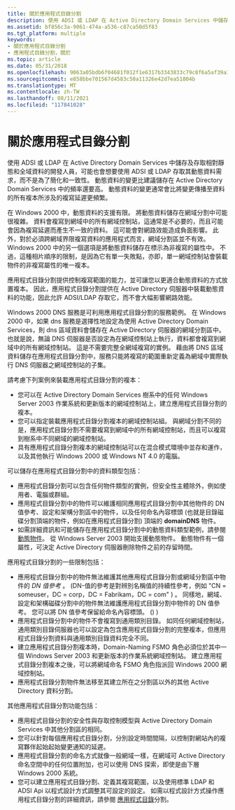```yaml
---
title: 關於應用程式目錄分割
description: 使用 ADSI 或 LDAP 在 Active Directory Domain Services 中儲存及存取相對靜態和全域資料的開發人員，可能也會想要使用 ADSI 或 LDAP 存取其動態資料需求，而不是為了簡化和一致性。 動態資料的變更比建議儲存在 Active Directory Domain Services 中的頻率還要高。 動態資料的變更通常會比將變更傳播至資料的所有複本所涉及的複寫延遲更頻繁。
ms.assetid: bf856c3a-9061-474a-a536-c87ca50d5f83
ms.tgt_platform: multiple
keywords:
- 關於應用程式目錄分割
- 應用程式目錄分割，關於
ms.topic: article
ms.date: 05/31/2018
ms.openlocfilehash: 9063a05bdb6f04681f012f1e6317b3343833c79c8f6a5af39a1a7865eccbab63
ms.sourcegitcommit: e858bbe701567d4583c50a11326e42d7ea51804b
ms.translationtype: MT
ms.contentlocale: zh-TW
ms.lasthandoff: 08/11/2021
ms.locfileid: "117841028"
---
```

# <a name="about-application-directory-partitions"></a>關於應用程式目錄分割

使用 ADSI 或 LDAP 在 Active Directory Domain Services 中儲存及存取相對靜態和全域資料的開發人員，可能也會想要使用 ADSI 或 LDAP 存取其動態資料需求，而不是為了簡化和一致性。 動態資料的變更比建議儲存在 Active Directory Domain Services 中的頻率還要高。 動態資料的變更通常會比將變更傳播至資料的所有複本所涉及的複寫延遲更頻繁。

在 Windows 2000 中，動態資料的支援有限。 將動態資料儲存在網域分割中可能很複雜。 資料會複寫到網域中的所有網域控制站，這通常是不必要的，而且可能會因為複寫延遲而產生不一致的資料。 這可能會對網路效能造成負面影響。 此外，對於必須跨網域界限複寫資料的應用程式而言，網域分割區並不有效。 Windows 2000 中的另一個選項是將動態資料儲存在標示為非複寫的屬性中。 不過，這種相片順序的限制，是因為它有單一失敗點，亦即，單一網域控制站會裝載物件的非複寫屬性的唯一複本。

應用程式目錄分割提供控制複寫範圍的能力，並可讓您以更適合動態資料的方式放置複本。 因此，應用程式目錄分割提供在 Active Directory 伺服器中裝載動態資料的功能，因此允許 ADSI/LDAP 存取它，而不會大幅影響網路效能。

Windows 2000 DNS 服務是可利用應用程式目錄分割的服務範例。 在 Windows 2000 中，如果 dns 服務是選擇性地設定為使用 Active Directory Domain Services，則 dns 區域資料會儲存在 Active Directory 伺服器的網域分割區中。 也就是說，無論 DNS 伺服器是否設定為在網域控制站上執行，資料都會複寫到網域中的所有網域控制站。 這是不需要完整全網域複寫的實例。 藉由將 DNS 區域資料儲存在應用程式目錄分割中，服務只能將複寫的範圍重新定義為網域中實際執行 DNS 伺服器之網域控制站的子集。

請考慮下列案例來裝載應用程式目錄分割的複本：

-   您可以在 Active Directory Domain Services 樹系中的任何 Windows Server 2003 作業系統和更新版本的網域控制站上，建立應用程式目錄分割的複本。
-   您可以指定裝載應用程式目錄分割複本的網域控制站組。 與網域分割不同的是，應用程式目錄分割不需要複寫到網域中的所有網域控制站，而且可以複寫到樹系中不同網域的網域控制站。
-   具有應用程式目錄分割複本的網域控制站可以在混合模式環境中並存和運作，以及其他執行 Windows 2000 或 Windows NT 4.0 的電腦。

可以儲存在應用程式目錄分割中的資料類型包括：

-   應用程式目錄分割可以包含任何物件類型的實例，但安全性主體除外，例如使用者、電腦或群組。
-   應用程式目錄分割中的物件可以維護相同應用程式目錄分割中其他物件的 DN 值參考、設定和架構分割區中的物件，以及任何命名內容標頭 (也就是目錄磁碟分割頂端的物件，例如在應用程式目錄分割) 頂端的 **domainDNS** 物件。
-   如需詳細資訊和可能儲存在應用程式目錄分割中的動態資料類型範例，請參閱 [動態物件](dynamic-objects.md)。 從 Windows Server 2003 開始支援動態物件。 動態物件有一個屬性，可決定 Active Directory 伺服器刪除物件之前的存留時間。

應用程式目錄分割的一些限制包括：

-   應用程式目錄分割中的物件無法維護其他應用程式目錄分割或網域分割區中物件的 *DN 值參考* 。  (DN-值的參考是對辨別名稱值的持續性參考，例如 "CN = someuser，DC = corp，DC = Fabrikam，DC = com" ) 。 同樣地，網域、設定和架構磁碟分割中的物件無法維護應用程式目錄分割中物件的 DN 值參考。 您可以將 DN 值參考保留給命名內容標頭。 () ) 
-   應用程式目錄分割中的物件不會複寫到通用類別目錄。 如同任何網域控制站，通用類別目錄伺服器也可以設定為包含應用程式目錄分割的完整複本，但應用程式目錄分割資料與通用類別目錄資料完全不同。
-   建立應用程式目錄分割複本時，Domain-Naming FSMO 角色必須位於其中一個 Windows Server 2003 和更新版本的作業系統網域控制站。 建立應用程式目錄分割複本之後，可以將網域命名 FSMO 角色指派回 Windows 2000 網域控制站。
-   應用程式目錄分割物件無法移至其建立所在之分割區以外的其他 Active Directory 資料分割。

其他應用程式目錄分割功能包括：

-   應用程式目錄分割的安全性與存取控制模型與 Active Directory Domain Services 中其他分割區的相同。
-   您可以針對每個應用程式目錄分割，分別設定時間間隔，以控制對網站內的複寫夥伴起始起始變更通知的延遲。
-   應用程式目錄分割的命名方式就像一般網域一樣，在網域可 Active Directory 命名空間中的任何位置附加，也可以使用 DNS 探索，即使是由下層 Windows 2000 系統。
-   您可以建立應用程式目錄分割、定義其複寫範圍，以及使用標準 LDAP 和 ADSI Api 以程式設計方式調整其可設定的設定。 如需以程式設計方式操作應用程式目錄分割的詳細資訊，請參閱 [應用程式目錄](application-directory-partitions.md)分割。

 

 




